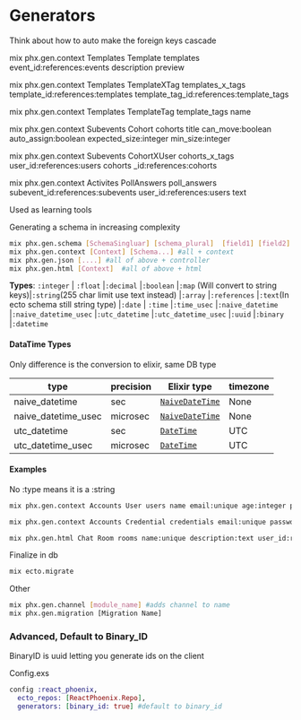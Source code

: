 # Generators

Think about how to auto make the foreign keys cascade

mix phx.gen.context Templates Template templates event_id:references:events description preview

mix phx.gen.context Templates TemplateXTag templates_x_tags template_id:references:templates template_tag_id:references:template_tags

mix phx.gen.context Templates TemplateTag template_tags name

mix phx.gen.context Subevents Cohort cohorts title can_move:boolean auto_assign:boolean expected_size:integer min_size:integer 

mix phx.gen.context Subevents CohortXUser cohorts_x_tags  user_id:references:users cohorts _id:references:cohorts

mix phx.gen.context Activites PollAnswers poll_answers subevent_id:references:subevents user_id:references:users text

Used as learning tools

Generating a schema in increasing complexity

```bash
mix phx.gen.schema [SchemaSingluar] [schema_plural]  [field1] [field2] [....] #just schema and migration
mix phx.gen.context [Context] [Schema...] #all + context
mix phx.gen.json [....] #all of above + controller
mix phx.gen.html [Context]  #all of above + html
```

**Types**: `:integer` | `:float` |`:decimal` |`:boolean` |`:map` (Will convert to string keys)|`:string`(255 char limit use text instead) |`:array`  |`:references` |`:text`(In ecto schema still string type) |`:date` | `:time` |`:time_usec` |`:naive_datetime` |`:naive_datetime_usec` |`:utc_datetime` |`:utc_datetime_usec` |`:uuid` |`:binary` |`:datetime` 

#### DataTime Types

Only difference is the conversion to elixir, same DB type

| type                | precision | Elixir type                                                  | timezone |
| ------------------- | --------- | ------------------------------------------------------------ | -------- |
| naive_datetime      | sec       | [`NaiveDateTime`](https://hexdocs.pm/elixir/NaiveDateTime.html) | None     |
| naive_datetime_usec | microsec  | [`NaiveDateTime`](https://hexdocs.pm/elixir/NaiveDateTime.html) | None     |
| utc_datetime        | sec       | [`DateTime`](https://hexdocs.pm/elixir/DateTime.html)        | UTC      |
| utc_datetime_usec   | microsec  | [`DateTime`](https://hexdocs.pm/elixir/DateTime.html)        | UTC      |

#### Examples

No :type means it is a :string

```bash
mix phx.gen.context Accounts User users name email:unique age:integer post_id:references:posts social_links:array:string

mix phx.gen.context Accounts Credential credentials email:unique password_hash user_id:references:users

mix phx.gen.html Chat Room rooms name:unique description:text user_id:references:users
```

Finalize in db

```bash
mix ecto.migrate
```

Other

```bash
mix phx.gen.channel [module_name] #adds channel to name
mix phx.gen.migration [Migration Name]
```

### Advanced, Default to Binary_ID

BinaryID is uuid letting you generate ids on the client

Config.exs

```elixir
config :react_phoenix,
  ecto_repos: [ReactPhoenix.Repo],
  generators: [binary_id: true] #default to binary_id
```

